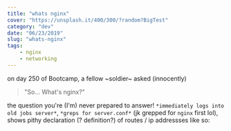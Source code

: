 ```yaml
---
title: "whats nginx"
cover: "https://unsplash.it/400/300/?random?BigTest"
category: "dev"
date: "06/23/2019"
slug: "whats-nginx"
tags:
    - nginx
    - networking
---
```


on day 250 of Bootcamp, a fellow ~soldier~ asked (innocently) 

> "So... What's nginx?"

the question you're (I'm) never prepared to answer! `*immediately logs into old jobs server*`, `*greps for server.conf*` (jk grepped for `nginx` first lol), shows pithy declaration (? definition?) of routes / ip addressses like so: 

<!-- ![ngninx](./../static -->
